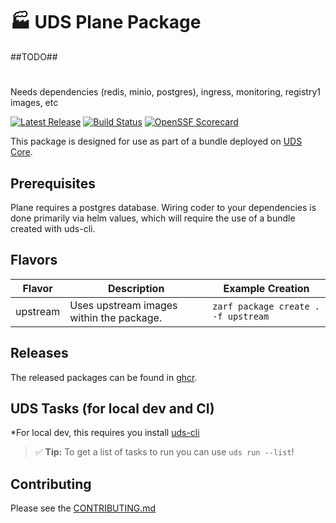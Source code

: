 # 🏭 UDS Plane Package

##TODO##
######
#####
####
###
##
#
Needs dependencies (redis, minio, postgres), ingress, monitoring, registry1 images, etc


[![Latest Release](https://img.shields.io/github/v/release/defenseunicorns/uds-package-plane)](https://github.com/defenseunicorns/uds-package-plane/releases)
[![Build Status](https://img.shields.io/github/actions/workflow/status/defenseunicorns/uds-package-plane/tag-and-release.yaml)](https://github.com/defenseunicorns/uds-package-plane/actions/workflows/tag-and-release.yaml)
[![OpenSSF Scorecard](https://api.securityscorecards.dev/projects/github.com/defenseunicorns/uds-package-plane/badge)](https://api.securityscorecards.dev/projects/github.com/defenseunicorns/uds-package-plane)

This package is designed for use as part of a bundle deployed on [UDS Core](https://github.com/defenseunicorns/uds-core).

## Prerequisites

Plane requires a postgres database. Wiring coder to your dependencies is done primarily via helm values, which will require the use of a bundle created with uds-cli.

## Flavors

| Flavor | Description | Example Creation |
| ------ | ----------- | ---------------- |
| upstream | Uses upstream images within the package. | `zarf package create . -f upstream` |

## Releases

The released packages can be found in [ghcr](https://github.com/defenseunicorns/uds-package-plane/pkgs/container/packages%2Fuds%2Fplane).

## UDS Tasks (for local dev and CI)

*For local dev, this requires you install [uds-cli](https://github.com/defenseunicorns/uds-cli?tab=readme-ov-file#install)

> :white_check_mark: **Tip:** To get a list of tasks to run you can use `uds run --list`!

## Contributing

Please see the [CONTRIBUTING.md](./CONTRIBUTING.md)